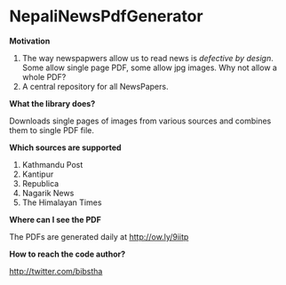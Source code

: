 # NepaliNewsPdfGenerator

**Motivation**

1. The way newspapwers allow us to read news is *defective by design*. Some allow single page PDF, some allow jpg images.
Why not allow a whole PDF?
2. A central repository for all NewsPapers.

**What the library does?**

Downloads single pages of images from various sources and combines them to single PDF file.

**Which sources are supported**

1. Kathmandu Post
2. Kantipur
3. Republica
4. Nagarik News
5. The Himalayan Times

**Where can I see the PDF**

The PDFs are generated daily at http://ow.ly/9iitp

**How to reach the code author?**

http://twitter.com/bibstha
